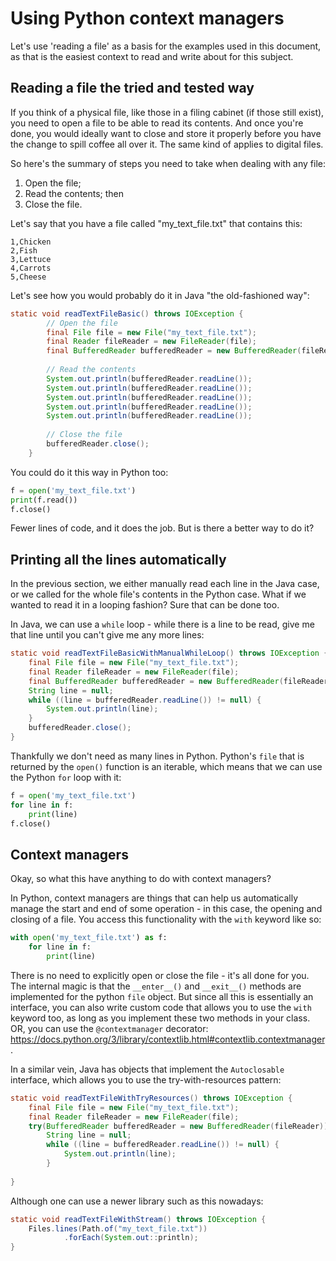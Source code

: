 Using Python context managers
=============================

Let's use 'reading a file' as a basis for the examples used in this document, as that is the easiest context to read and write about for this subject.

Reading a file the tried and tested way
---------------------------------------

If you think of a physical file, like those in a filing cabinet (if those still exist), you need to open a file to be able to read its contents. And once you're done, you would ideally want to close and store it properly before you have the change to spill coffee all over it. The same kind of applies to digital files.

So here's the summary of steps you need to take when dealing with any file:
1. Open the file;
2. Read the contents; then
3. Close the file.

Let's say that you have a file called "my_text_file.txt" that contains this:
```
1,Chicken
2,Fish
3,Lettuce
4,Carrots
5,Cheese
```

Let's see how you would probably do it in Java "the old-fashioned way":
```java
static void readTextFileBasic() throws IOException {
        // Open the file
        final File file = new File("my_text_file.txt");
        final Reader fileReader = new FileReader(file);
        final BufferedReader bufferedReader = new BufferedReader(fileReader);
        
        // Read the contents
        System.out.println(bufferedReader.readLine());
        System.out.println(bufferedReader.readLine());
        System.out.println(bufferedReader.readLine());
        System.out.println(bufferedReader.readLine());
        System.out.println(bufferedReader.readLine());
        
        // Close the file
        bufferedReader.close();
    }
```

You could do it this way in Python too:
```python
f = open('my_text_file.txt')
print(f.read())
f.close()
```
Fewer lines of code, and it does the job. But is there a better way to do it?

Printing all the lines automatically
------------------------------------

In the previous section, we either manually read each line in the Java case, or we called for the whole file's contents in the Python case. What if we wanted to read it in a looping fashion? Sure that can be done too.

In Java, we can use a `while` loop - while there is a line to be read, give me that line until you can't give me any more lines:
```java
static void readTextFileBasicWithManualWhileLoop() throws IOException {
    final File file = new File("my_text_file.txt");
    final Reader fileReader = new FileReader(file);
    final BufferedReader bufferedReader = new BufferedReader(fileReader);
    String line = null;
    while ((line = bufferedReader.readLine()) != null) {
        System.out.println(line);
    }
    bufferedReader.close();
}
```

Thankfully we don't need as many lines in Python. Python's `file` that is returned by the `open()` function is an iterable, which means that we can use the Python `for` loop with it:
```python
f = open('my_text_file.txt')
for line in f:
    print(line)
f.close()
```

Context managers
----------------

Okay, so what this have anything to do with context managers?

In Python, context managers are things that can help us automatically manage the start and end of some operation - in this case, the opening and closing of a file. You access this functionality with the `with` keyword like so:
```python
with open('my_text_file.txt') as f:
    for line in f:
        print(line)
```
There is no need to explicitly open or close the file - it's all done for you. The internal magic is that the `__enter__()` and `__exit__()` methods are implemented for the python `file` object. But since all this is essentially an interface, you can also write custom code that allows you to use the `with` keyword too, as long as you implement these two methods in your class. OR, you can use the `@contextmanager` decorator: https://docs.python.org/3/library/contextlib.html#contextlib.contextmanager.

In a similar vein, Java has objects that implement the `Autoclosable` interface, which allows you to use the try-with-resources pattern:
```java
static void readTextFileWithTryResources() throws IOException {
    final File file = new File("my_text_file.txt");
    final Reader fileReader = new FileReader(file);
    try(BufferedReader bufferedReader = new BufferedReader(fileReader)) {
        String line = null;
        while ((line = bufferedReader.readLine()) != null) {
            System.out.println(line);
        }
        
}
```

Although one can use a newer library such as this nowadays:
```java
static void readTextFileWithStream() throws IOException {
    Files.lines(Path.of("my_text_file.txt"))
            .forEach(System.out::println);
}
```